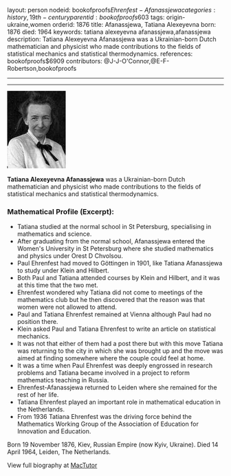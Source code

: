 layout: person
nodeid: bookofproofs$Ehrenfest-Afanassjewa
categories: history,19th-century
parentid: bookofproofs$603
tags: origin-ukraine,women
orderid: 1876
title: Afanassjewa, Tatiana Alexeyevna
born: 1876
died: 1964
keywords: tatiana alexeyevna afanassjewa,afanassjewa
description: Tatiana Alexeyevna Afanassjewa was a Ukrainian-born Dutch mathematician and physicist who made contributions to the fields of statistical mechanics and statistical thermodynamics.
references: bookofproofs$6909
contributors: @J-J-O'Connor,@E-F-Robertson,bookofproofs

---



---

![Ehrenfest-Afanassjewa.jpg](https://github.com/bookofproofs/bookofproofs.github.io/blob/main/_sources/_assets/images/portraits/Ehrenfest-Afanassjewa.jpg?raw=true)

**Tatiana Alexeyevna Afanassjewa** was a Ukrainian-born Dutch mathematician and physicist who made contributions to the fields of statistical mechanics and statistical thermodynamics.

### Mathematical Profile (Excerpt):
* Tatiana studied at the normal school in St Petersburg, specialising in mathematics and science.
* After graduating from the normal school, Afanassjewa entered the Women's University in St Petersburg where she studied mathematics and physics under Orest D Chvolsou.
* Paul Ehrenfest had moved to Göttingen in 1901, like Tatiana Afanassjewa to study under Klein and Hilbert.
* Both Paul and Tatiana attended courses by Klein and Hilbert, and it was at this time that the two met.
* Ehrenfest wondered why Tatiana did not come to meetings of the mathematics club but he then discovered that the reason was that women were not allowed to attend.
* Paul and Tatiana Ehrenfest remained at Vienna although Paul had no position there.
* Klein asked Paul and Tatiana Ehrenfest to write an article on statistical mechanics.
* It was not that either of them had a post there but with this move Tatiana was returning to the city in which she was brought up and the move was aimed at finding somewhere where the couple could feel at home.
* It was a time when Paul Ehrenfest was deeply engrossed in research problems and Tatiana became involved in a project to reform mathematics teaching in Russia.
* Ehrenfest-Afanassjewa returned to Leiden where she remained for the rest of her life.
* Tatiana Ehrenfest played an important role in mathematical education in the Netherlands.
* From 1936 Tatiana Ehrenfest was the driving force behind the Mathematics Working Group of the Association of Education for Innovation and Education.

Born 19 November 1876, Kiev, Russian Empire (now Kyiv, Ukraine). Died 14 April 1964, Leiden, The Netherlands.

View full biography at [MacTutor](https://mathshistory.st-andrews.ac.uk/Biographies/Ehrenfest-Afanassjewa/)
